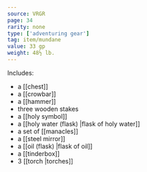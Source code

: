 ```yaml
---
source: VRGR
page: 34
rarity: none
type: ['adventuring gear']
tag: item/mundane
value: 33 gp
weight: 48½ lb.
---
```


Includes:

- a [[chest]]
- a [[crowbar]]
- a [[hammer]]
- three wooden stakes
- a [[holy symbol]]
- a [[holy water (flask) \|flask of holy water]]
- a set of [[manacles]]
- a [[steel mirror]]
- a [[oil (flask) \|flask of oil]]
- a [[tinderbox]]
- 3 [[torch \|torches]]

